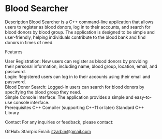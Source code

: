 
<h1>Blood Searcher</h1>

Description
Blood Searcher is a C++ command-line application that allows users to register as blood donors, log in to their accounts, and search for blood donors by blood group. The application is designed to be simple and user-friendly, helping individuals contribute to the blood bank and find donors in times of need.

Features

User Registration: New users can register as blood donors by providing their personal information, including name, blood group, location, email, and password.
<br>
Login: Registered users can log in to their accounts using their email and password.
<br>
Blood Donor Search: Logged-in users can search for blood donors by specifying the blood group they need.
<br>
Simple Console Interface: The application provides a simple and easy-to-use console interface.
<br>
Prerequisites
C++ Compiler (supporting C++11 or later)
Standard C++ Library

Contact
For any inquiries or feedback, please contact:

GitHub: Starrpix
Email: itzarbin@gmail.com
